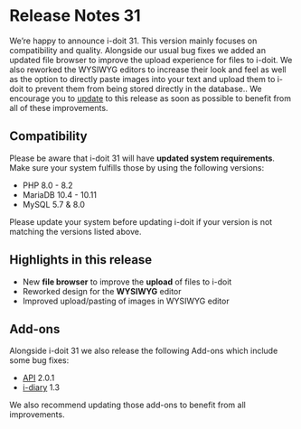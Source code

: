 # Release Notes 31

We’re happy to announce i-doit 31. This version mainly focuses on compatibility and quality. Alongside our usual bug fixes we added an updated file browser to improve the upload experience for files to i-doit. We also reworked the WYSIWYG editors to increase their look and feel as well as the option to directly paste images into your text and upload them to i-doit to prevent them from being stored directly in the database..
We encourage you to [update](https://kb.i-doit.com/de/wartung-und-betrieb/update-einspielen.html) to this release as soon as possible to benefit from all of these improvements.

## Compatibility

Please be aware that i-doit 31 will have **updated system requirements**. Make sure your system fulfills those by using the following versions:

-   PHP 8.0 - 8.2
-   MariaDB 10.4 - 10.11
-   MySQL 5.7 & 8.0

Please update your system before updating i-doit if your version is not matching the versions listed above.

## Highlights in this release

-   New **file browser** to improve the **upload** of files to i-doit
-   Reworked design for the **WYSIWYG** editor
-   Improved upload/pasting of images in WYSIWYG editor

## Add-ons

Alongside i-doit 31 we also release the following Add-ons which include some bug fixes:

-   [API](https://kb.i-doit.com/de/i-doit-add-ons/api/index.html) 2.0.1
-   [i-diary](https://kb.i-doit.com/de/i-doit-add-ons/i-diary.html) 1.3

We also recommend updating those add-ons to benefit from all improvements.
